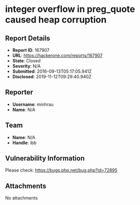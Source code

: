# integer overflow in preg_quote caused heap corruption

## Report Details
- **Report ID**: 167907
- **URL**: https://hackerone.com/reports/167907
- **State**: Closed
- **Severity**: N/A
- **Submitted**: 2016-09-13T05:17:05.941Z
- **Disclosed**: 2019-11-12T09:29:40.940Z

## Reporter
- **Username**: minhrau
- **Name**: N/A

## Team
- **Name**: N/A
- **Handle**: ibb

## Vulnerability Information
Please check: https://bugs.php.net/bug.php?id=72895

## Attachments
No attachments
